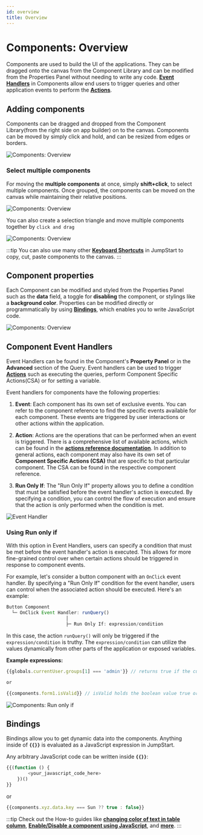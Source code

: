 ```yaml
---
id: overview
title: Overview
---
```


# Components: Overview

Components are used to build the UI of the applications. They can be dragged onto the canvas from the Component Library and can be modified from the Properties Panel without needing to write any code. **[Event Handlers](/docs/2.9.4/widgets/overview/#component-event-handlers)** in Components allow end users to trigger queries and other application events to perform the **[Actions](/docs/category/actions-reference)**.

## Adding components

Components can be dragged and dropped from the Component Library(from the right side on app builder) on to the canvas. Components can be moved by simply click and hold, and can be resized from edges or borders.

<div style={{textAlign: 'center'}}>

<img className="screenshot-full" src="/img/widgets/overview/dragv2.gif" alt="Components: Overview" />

</div>

### Select multiple components

For moving the **multiple components** at once, simply **shift+click**, to select multiple components. Once grouped, the components can be moved on the canvas while maintaining their relative positions.

<div style={{textAlign: 'center'}}>

<img className="screenshot-full" src="/img/widgets/overview/selectv2.gif" alt="Components: Overview" />

</div>

You can also create a selection triangle and move multiple components together by `click and drag`

<div style={{textAlign: 'center'}}>

<img className="screenshot-full" src="/img/widgets/overview/dragselv2.gif" alt="Components: Overview" />

</div>

:::tip
You can also use many other **[Keyboard Shortcuts](/docs/tutorial/keyboard-shortcuts)** in JumpStart to copy, cut, paste components to the canvas.
:::

## Component properties

Each Component can be modified and styled from the Properties Panel such as the **data** field, a toggle for **disabling** the component, or stylings like a **background color**. Properties can be modified directly or programmatically by using **[Bindings](#bindings)**, which enables you to write JavaScript code.

<div style={{textAlign: 'center'}}>

<img className="screenshot-full" src="/img/widgets/overview/props.png" alt="Components: Overview" />

</div>

## Component Event Handlers

Event Handlers can be found in the Component's **Property Panel** or in the **Advanced** section of the Query. Event handlers can be used to trigger **[Actions](/docs/category/actions-reference)** such as executing the queries, perform Component Specific Actions(CSA) or for setting a variable.

Event handlers for components have the following properties:

1. **Event**: Each component has its own set of exclusive events. You can refer to the component reference to find the specific events available for each component. These events are triggered by user interactions or other actions within the application.

2. **Action**: Actions are the operations that can be performed when an event is triggered. There is a comprehensive list of available actions, which can be found in the **[actions reference documentation](/docs/category/actions-reference)**. In addition to general actions, each component may also have its own set of **Component Specific Actions (CSA)** that are specific to that particular component. The CSA can be found in the respective component reference.

3. **Run Only If**: The "Run Only If" property allows you to define a condition that must be satisfied before the event handler's action is executed. By specifying a condition, you can control the flow of execution and ensure that the action is only performed when the condition is met. 

<div style={{textAlign: 'center'}}>

<img className="screenshot-full" src="/img/widgets/overview/isvalid.png" alt="Event Handler" />

</div>

### Using Run only if

With this option in Event Handlers, users can specify a condition that must be met before the event handler's action is executed. This allows for more fine-grained control over when certain actions should be triggered in response to component events.

For example, let's consider a button component with an `OnClick` event handler. By specifying a "Run Only If" condition for the event handler, users can control when the associated action should be executed. Here's an example:

```javascript
Button Component
  └─ OnClick Event Handler: runQuery()
                      │
                      ├─ Run Only If: expression/condition
```

In this case, the action `runQuery()` will only be triggered if the `expression/condition` is truthy. The `expression/condition` can utilize the values dynamically from other parts of the application or exposed variables.

**Example expressions:**

```js
{{globals.currentUser.groups[1] === 'admin'}} // returns true if the current user is admin

or

{{components.form1.isValid}} // isValid holds the boolean value true or false
```

<div style={{textAlign: 'center'}}>

<img className="screenshot-full" src="/img/widgets/overview/admin.png" alt="Components: Run only if" />

</div>

## Bindings

Bindings allow you to get dynamic data into the components. Anything inside of **`{{}}`** is evaluated as a JavaScript expression in JumpStart.

Any arbitrary JavaScript code can be written inside **`{{}}`**:

```js
{{(function () {
        <your_javascript_code_here>
    })()
}}
```

or

```js
{{components.xyz.data.key === Sun ?? true : false}}
```

:::tip
Check out the How-to guides like **[changing color of text in table column](/docs/how-to/access-cellvalue-rowdata)**, **[Enable/Disable a component using JavaScript](/docs/how-to/access-currentuser)**, and **[more](/docs/category/how-to)**.
:::
